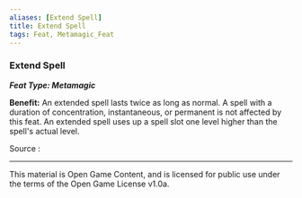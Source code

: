 ```yaml
---
aliases: [Extend Spell]
title: Extend Spell
tags: Feat, Metamagic_Feat
---
```

### Extend Spell 
***Feat Type: Metamagic***

**Benefit:** An extended spell lasts twice as long as normal. A spell
with a duration of concentration, instantaneous, or permanent is not
affected by this feat. An extended spell uses up a spell slot one level
higher than the spell's actual level.


Source :

---

This material is Open Game Content, and is licensed for public use under
the terms of the Open Game License v1.0a.
